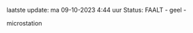 laatste update: 
ma 09-10-2023  4:44   uur 
Status: FAALT - geel - 
<div class="service R">microstation</div>